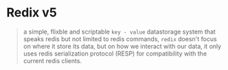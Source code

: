 Redix v5
========
> a simple, flixble and scriptable `key - value` datastorage system that speaks redis but not limited to redis commands, `redix` doesn't focus on where it store its data, but on how we interact with our data, it only uses redis serialization protocol (RESP) for compatibility with the current redis clients.


